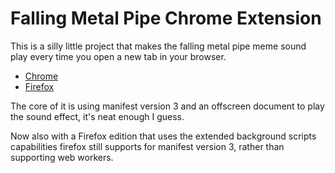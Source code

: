 # Falling Metal Pipe Chrome Extension

This is a silly little project that makes the falling metal pipe meme sound
play every time you open a new tab in your browser.

- [Chrome](https://chrome.google.com/webstore/detail/falling-metal-pipe/nbgmlhcjfjkbpflgcfemflmcdgegcckj)
- [Firefox](https://addons.mozilla.org/firefox/addon/falling-metal-pipe/)

The core of it is using manifest version 3 and an offscreen document to play
the sound effect, it's neat enough I guess.

Now also with a Firefox edition that uses the extended background scripts
capabilities firefox still supports for manifest version 3, rather than
supporting web workers.
